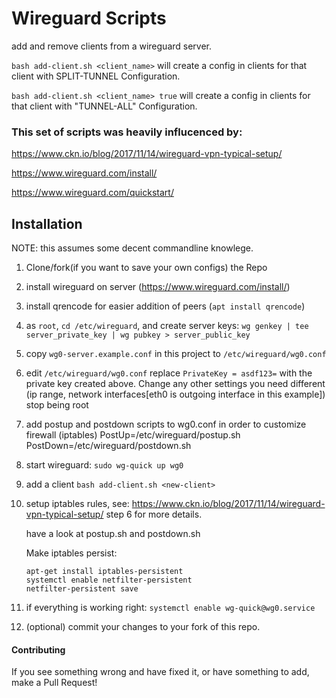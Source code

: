 # Wireguard Scripts

add and remove clients from a wireguard server.

`bash add-client.sh <client_name>` will create a config in clients for that client with SPLIT-TUNNEL Configuration.

`bash add-client.sh <client_name> true` will create a config in clients for that client with "TUNNEL-ALL" Configuration.


### This set of scripts was heavily influcenced by:

https://www.ckn.io/blog/2017/11/14/wireguard-vpn-typical-setup/

https://www.wireguard.com/install/

https://www.wireguard.com/quickstart/


## Installation
NOTE: this assumes some decent commandline knowlege.

1. Clone/fork(if you want to save your own configs) the Repo

1. install wireguard on server (https://www.wireguard.com/install/)

1. install qrencode for easier addition of peers (`apt install qrencode`)

1. as `root`, `cd /etc/wireguard`, and create server keys: `wg genkey | tee server_private_key | wg pubkey > server_public_key`

1. copy `wg0-server.example.conf` in this project to `/etc/wireguard/wg0.conf`

1. edit `/etc/wireguard/wg0.conf` replace `PrivateKey = asdf123=` with the private key created above.
   Change any other settings you need different (ip range, network interfaces[eth0 is outgoing interface in this example])
   stop being root
   
1. add postup and postdown scripts to wg0.conf in order to customize firewall (iptables)
   PostUp=/etc/wireguard/postup.sh
   PostDown=/etc/wireguard/postdown.sh

1. start wireguard: `sudo wg-quick up wg0` 

1. add a client `bash add-client.sh <new-client>`

1. setup iptables rules, see: https://www.ckn.io/blog/2017/11/14/wireguard-vpn-typical-setup/ step 6 for more details.
    
    have a look at postup.sh and postdown.sh
   
    Make iptables persist: 
    ```
    apt-get install iptables-persistent
    systemctl enable netfilter-persistent
    netfilter-persistent save
    ```

1. if everything is working right: `systemctl enable wg-quick@wg0.service`

1. (optional) commit your changes to your fork of this repo.


#### Contributing
If you see something wrong and have fixed it, or have something to add, make a Pull Request!




